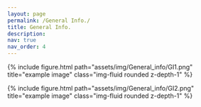 ```yaml
---
layout: page
permalink: /General Info./
title: General Info.
description: 
nav: true
nav_order: 4
---
```


{% include figure.html path="assets/img/General_info/GI1.png" title="example image" class="img-fluid rounded z-depth-1" %}

{% include figure.html path="assets/img/General_info/GI2.png" title="example image" class="img-fluid rounded z-depth-1" %}
